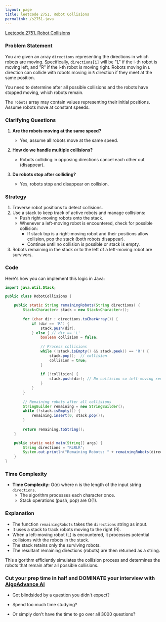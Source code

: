 ```yaml
---
layout: page
title: leetcode 2751. Robot Collisions
permalink: /s2751-java
---
```

[Leetcode 2751. Robot Collisions](https://algoadvance.github.io/algoadvance/l2751)
### Problem Statement

You are given an array `directions` representing the directions in which robots are moving. Specifically, `directions[i]` will be "L" if the i-th robot is moving left, and "R" if the i-th robot is moving right. Robots moving in `L` direction can collide with robots moving in `R` direction if they meet at the same position.

You need to determine after all possible collisions and the robots have stopped moving, which robots remain.

The `robots` array may contain values representing their initial positions. Assume robots move at constant speeds.

### Clarifying Questions

1. **Are the robots moving at the same speed?**
   - Yes, assume all robots move at the same speed.

2. **How do we handle multiple collisions?**
   - Robots colliding in opposing directions cancel each other out (disappear).

3. **Do robots stop after colliding?**
   - Yes, robots stop and disappear on collision.

### Strategy

1. Traverse robot positions to detect collisions.
2. Use a stack to keep track of active robots and manage collisions:
   - Push right-moving robots onto the stack.
   - Whenever a left-moving robot is encountered, check for possible collision:
     - If stack top is a right-moving robot and their positions allow collision, pop the stack (both robots disappear).
     - Continue until no collision is possible or stack is empty.
3. Robots remaining in the stack or to the left of a left-moving robot are survivors.

### Code

Here's how you can implement this logic in Java:

```java
import java.util.Stack;

public class RobotCollisions {

    public static String remainingRobots(String directions) {
        Stack<Character> stack = new Stack<Character>();
        
        for (char dir : directions.toCharArray()) {
            if (dir == 'R') {
                stack.push(dir);
            } else { // dir == 'L'
                boolean collision = false;
                
                // Process collisions
                while (!stack.isEmpty() && stack.peek() == 'R') {
                    stack.pop();  // collision
                    collision = true;
                }
                
                if (!collision) {
                    stack.push(dir); // No collision so left-moving remains
                }
            }
        }
        
        // Remaining robots after all collisions
        StringBuilder remaining = new StringBuilder();
        while (!stack.isEmpty()) {
            remaining.insert(0, stack.pop());
        }
        
        return remaining.toString();
    }

    public static void main(String[] args) {
        String directions = "RLRLR";
        System.out.println("Remaining Robots: " + remainingRobots(directions));  // Example test case
    }
}
```

### Time Complexity

- **Time Complexity:** O(n) where n is the length of the input string `directions`.
  - The algorithm processes each character once.
  - Stack operations (push, pop) are O(1).

### Explanation

- The function `remainingRobots` takes the `directions` string as input.
- It uses a stack to track robots moving to the right (R).
- When a left-moving robot (L) is encountered, it processes potential collisions with the robots in the stack.
- The stack retains only the surviving robots.
- The resultant remaining directions (robots) are then returned as a string.

This algorithm efficiently simulates the collision process and determines the robots that remain after all possible collisions.


### Cut your prep time in half and DOMINATE your interview with [AlgoAdvance AI](https://algoAdvance.com)

- Got blindsided by a question you didn't expect?

- Spend too much time studying?

- Or simply don't have the time to go over all 3000 questions?

